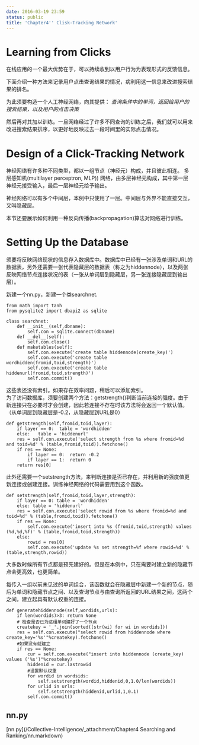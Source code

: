 ```yaml
---
date: 2016-03-19 23:59
status: public
title: 'Chapter4'' Clisk-Tracking Network'
---
```


# Learning from Clicks
在线应用的一个最大优势在于，可以持续收到以用户行为为表现形式的反馈信息。

下面介绍一种方法来记录用户点击查询结果的情况，病利用这一信息来改进搜索结果的排名。

为此须要构造一个人工神经网络，向其提供：
*查询条件中的单词，返回给用户的搜索结果，以及用户的点击决策*

然后再对其加以训练。一旦网络经过了许多不同查询的训练之后，我们就可以用来改进搜索结果排序，以更好地反映过去一段时间里的实际点击情况。

# Design of  a Click-Tracking Network
神经网络有许多种不同类型，都以一组节点（神经元）构成，并且彼此相连。
多层感知机(multilayer perceptron, MLP)) 网络，由多层神经元构成，其中第一层神经元接受输入，最后一层神经元给予输出。

神经网络可以有多个中间层，本例中只使用了一层。中间层与外界不能直接交互，又叫隐藏层。

本节还要展示如何利用一种反向传播(backpropagation)算法对网络进行训练。

# Setting Up the Database
须要将反映网络现状的信息存入数据库中。数据库中已经有一张涉及单词和URL的数据表，另外还需要一张代表隐藏层的数据表（称之为hiddennode），以及两张反映网络节点连接状况的表（一张从单词层到隐藏层，另一张连接隐藏层到输出层）。

新建一个nn.py，新建一个类searchnet.
```python:n
from math import tanh
from pysqlite2 import dbapi2 as sqlite

class searchnet:
    def __init__(self,dbname):
        self.con = sqlite.connect(dbname)
    def __del__(self):
        self.con.close()
    def maketables(self):
        self.con.execute('create table hiddennode(create_key)')
        self.con.execute('create table wordhidden(fromid,toid,strength)')
        self.con.execute('create table hiddenurl(fromid,toid,strength)')
        self.con.commit()
```

这些表还没有索引。如果存在效率问题，稍后可以添加索引。  
为了访问数据库，须要创建两个方法：getstrength()判断当前连接的强度。由于新连接只在必要时才会创建，因此若连接不存在时该方法将会返回一个默认值。（从单词层到隐藏层是-0.2，从隐藏层到URL是0）

```python:n
def getstrength(self,fromid,toid,layer):
    if layer == 0:  table = 'wordhidden'
    else:   table = 'hiddenurl'
    res = self.con.execute('select strength from %s where fromid=%d and toid=%d' % (table,fromid,toid)).fetchone()
    if res == None:
        if layer == 0:  return -0.2
        if layer == 1:  return 0
    return res[0]
```

此外还需要一个setstrength方法，来判断连接是否已存在，并利用新的强度值更新连接或创建连接。训练神经网络的代码需要用到这个函数。
```python:n
def setstrength(self,fromid,toid,layer,strength):
    if layer == 0: table = 'wordhidden'
    else: table = 'hiddenurl'
    res = self.con.execute('select rowid from %s where fromid=%d and toid=%d' % (table,fromid,toid)).fetchone()
    if res == None:
        self.con.execute('insert into %s (fromid,toid,strength) values (%d,%d,%f)' % (table,fromid,toid,strength))
    else:
        rowid = res[0]
        self.con.execute('update %s set strength=%f where rowid=%d' % (table,strength,rowid))
```

大多数时候所有节点都是预先建好的。但是在本例中，只在需要时建立新的隐藏节点会更高效，也更简单。

每传入一组以前未见过的单词组合，该函数就会在隐藏层中新建一个新的节点，随后为单词和隐藏节点之间、以及查询节点与由查询所返回的URL结果之间，这两个之间，建立起具有默认权重的连接。
```python:n
def generatehiddennode(self,wordids,urls):
    if len(wordids)>3: return None
    # 检查是否已为这组单词建好了一个节点
    createkey = '_'.join(sorted([str(wi) for wi in wordids]))
    res = self.con.execute("select rowid from hiddennode where create_key='%s'"%createkey).fetchone()
    #如果没有就建立
    if res == None:
        cur = self.con.execute("insert into hiddennode (create_key) values ('%s')"%createkey)
        hiddenid = cur.lastrowid
        #设置默认权重
        for wordid in wordsids:
            self.setstrength(wordid,hiddenid,0,1.0/len(wordids))
        for urlid in urls:
            self.setstrength(hiddenid,urlid,1,0.1)
        self.con.commit()
```


## nn.py
[nn.py](/Collective-Intelligence/_attachment/Chapter4 Searching and Ranking/nn.markdown)